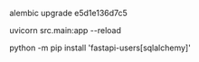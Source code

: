  alembic upgrade e5d1e136d7c5
 
 uvicorn src.main:app --reload
 
 python -m pip install 'fastapi-users[sqlalchemy]'   

